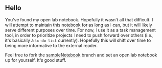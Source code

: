 ## Hello

You've found my open lab notebook. Hopefully it wasn't all that difficult. I will attempt to maintain this notebook for as long as I can, but it will likely serve different purposes over time. For now, I use it as a task management tool, in order to prioritize projects I need to push forward over others (i.e., it's basically a `to-do list` currently). Hopefully this will shift over time to being more informative to the external reader.


Feel free to fork the [sampleNotebook](https://github.com/taddallas/LabNotebook/tree/sampleNotebook) branch and set an open lab notebook up for yourself. It's good stuff.
